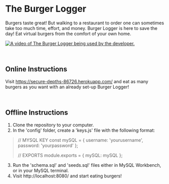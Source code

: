 # The Burger Logger

Burgers taste great! But walking to a restaurant to order one can sometimes take too much time, effort, and money. Burger Logger is here to save the day! Eat virtual burgers from the comfort of your own home.

[![A video of The Burger Logger being used by the developer.](https://www.youtube.com/watch?v=ND4lxZeycQY/0.jpg)](https://www.youtube.com/watch?v=ND4lxZeycQY)

<br>

<h2>Online Instructions</h2>

Visit https://secure-depths-86726.herokuapp.com/ and eat as many burgers as you want with an already set-up Burger Logger!

<br>

<h2>Offline Instructions</h2>

1. Clone the repository to your computer.
2. In the 'config' folder, create a 'keys.js' file with the following format:

>// MYSQL KEY
>const mySQL = {
>    username: 'yourusername',
>    password: 'yourpassword'
>};
>
>
>
>// EXPORTS
>module.exports = {
>    mySQL: mySQL
>};

3. Run the 'schema.sql' and 'seeds.sql' files either in MySQL Workbench, or in your MySQL terminal.
4. Visit http://localhost:8080/ and start eating burgers!